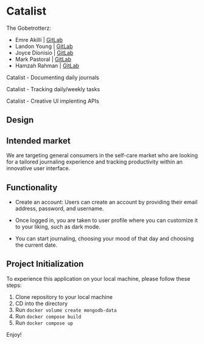 # Catalist

The Gobetrotterz:
- Emre Akilli | [GitLab](https://gitlab.com/emreakilli)
- Landon Young | [GitLab](https://gitlab.com/lyoung71)
- Joyce Dionisio | [GitLab](https://gitlab.com/jojodionisio)
- Mark Pastoral | [GitLab](https://gitlab.com/mpastoral)
- Hamzah Rahman | [GitLab](https://gitlab.com/hrahman3)

Catalist - Documenting daily journals

Catalist - Tracking daily/weekly tasks

Catalist - Creative UI implenting APIs

## Design



## Intended market

We are targeting general consumers in the self-care market who are looking for a tailored journaling experience and tracking productivity within an innovative user interface. 

## Functionality

- Create an account: Users can create an account by providing their email address, password, and username.

- Once logged in, you are taken to user profile where you can customize it to your liking, such as dark mode.

- You can start journaling, choosing your mood of that day and choosing the current date.

## Project Initialization

To experience this application on your local machine, please follow these steps:

1. Clone repository to your local machine
2. CD into the directory
3. Run `docker volume create mongodb-data`
4. Run `docker compose build`
5. Run `docker compose up`

Enjoy!